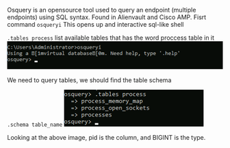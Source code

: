 Osquery is an opensource tool used to query an endpoint (multiple endpoints) using SQL syntax.
Found in Alienvault and Cisco AMP.
Fisrt command `osqueryi`
This opens up and interactive sql-like shell

`.tables process` list available tables  that has the word proccess table in it
![alt text](https://github.com/secjedi/CyberDefense/blob/main/Images/osquery/7.png) <br />

We need to query tables, we should find the table schema

`.schema table_name`
![alt text](https://github.com/secjedi/CyberDefense/blob/main/Images/osquery/8.png) <br />

Looking at the above image, pid is the column, and BIGINT is the type. 





